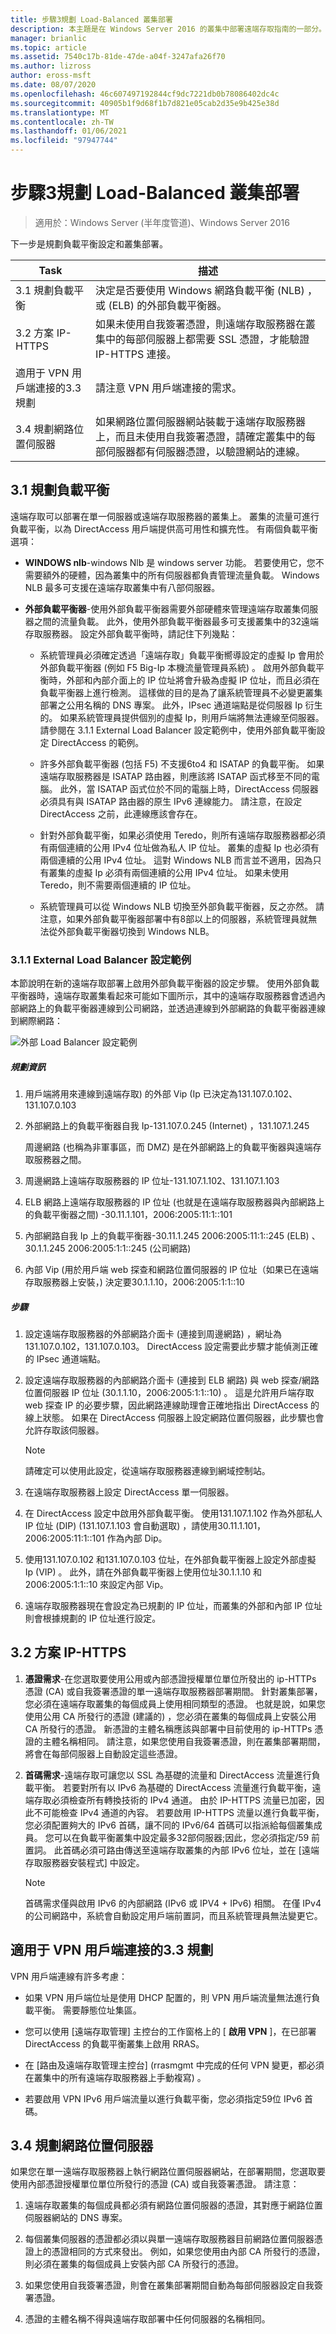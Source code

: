 ```yaml
---
title: 步驟3規劃 Load-Balanced 叢集部署
description: 本主題是在 Windows Server 2016 的叢集中部署遠端存取指南的一部分。
manager: brianlic
ms.topic: article
ms.assetid: 7540c17b-81de-47de-a04f-3247afa26f70
ms.author: lizross
author: eross-msft
ms.date: 08/07/2020
ms.openlocfilehash: 46c607497192844cf9dc7221db0b78086402dc4c
ms.sourcegitcommit: 40905b1f9d68f1b7d821e05cab2d35e9b425e38d
ms.translationtype: MT
ms.contentlocale: zh-TW
ms.lasthandoff: 01/06/2021
ms.locfileid: "97947744"
---
```

# <a name="step-3-plan-a-load-balanced-cluster-deployment"></a>步驟3規劃 Load-Balanced 叢集部署

>適用於：Windows Server (半年度管道)、Windows Server 2016

下一步是規劃負載平衡設定和叢集部署。

|Task|描述|
|----|--------|
|3.1 規劃負載平衡|決定是否要使用 Windows 網路負載平衡 (NLB) ，或 (ELB) 的外部負載平衡器。|
|3.2 方案 IP-HTTPS|如果未使用自我簽署憑證，則遠端存取服務器在叢集中的每部伺服器上都需要 SSL 憑證，才能驗證 IP-HTTPS 連接。|
|適用于 VPN 用戶端連接的3.3 規劃|請注意 VPN 用戶端連接的需求。|
|3.4 規劃網路位置伺服器|如果網路位置伺服器網站裝載于遠端存取服務器上，而且未使用自我簽署憑證，請確定叢集中的每部伺服器都有伺服器憑證，以驗證網站的連線。|

## <a name="31-plan-load-balancing"></a><a name="bkmk_2_1_Plan_LB"></a>3.1 規劃負載平衡
遠端存取可以部署在單一伺服器或遠端存取服務器的叢集上。 叢集的流量可進行負載平衡，以為 DirectAccess 用戶端提供高可用性和擴充性。 有兩個負載平衡選項：

-   **WINDOWS nlb**-windows Nlb 是 windows server 功能。 若要使用它，您不需要額外的硬體，因為叢集中的所有伺服器都負責管理流量負載。 Windows NLB 最多可支援在遠端存取叢集中有八部伺服器。

-   **外部負載平衡器**-使用外部負載平衡器需要外部硬體來管理遠端存取叢集伺服器之間的流量負載。 此外，使用外部負載平衡器最多可支援叢集中的32遠端存取服務器。 設定外部負載平衡時，請記住下列幾點：

    -   系統管理員必須確定透過「遠端存取」負載平衡嚮導設定的虛擬 Ip 會用於外部負載平衡器 (例如 F5 Big-Ip 本機流量管理員系統) 。 啟用外部負載平衡時，外部和內部介面上的 IP 位址將會升級為虛擬 IP 位址，而且必須在負載平衡器上進行檢測。 這樣做的目的是為了讓系統管理員不必變更叢集部署之公用名稱的 DNS 專案。 此外，IPsec 通道端點是從伺服器 Ip 衍生的。 如果系統管理員提供個別的虛擬 Ip，則用戶端將無法連線至伺服器。 請參閱在 3.1.1 External Load Balancer 設定範例中，使用外部負載平衡設定 DirectAccess 的範例。

    -   許多外部負載平衡器 (包括 F5) 不支援6to4 和 ISATAP 的負載平衡。 如果遠端存取服務器是 ISATAP 路由器，則應該將 ISATAP 函式移至不同的電腦。 此外，當 ISATAP 函式位於不同的電腦上時，DirectAccess 伺服器必須具有與 ISATAP 路由器的原生 IPv6 連線能力。 請注意，在設定 DirectAccess 之前，此連線應該會存在。

    -   針對外部負載平衡，如果必須使用 Teredo，則所有遠端存取服務器都必須有兩個連續的公用 IPv4 位址做為私人 IP 位址。 叢集的虛擬 Ip 也必須有兩個連續的公用 IPv4 位址。 這對 Windows NLB 而言並不適用，因為只有叢集的虛擬 Ip 必須有兩個連續的公用 IPv4 位址。 如果未使用 Teredo，則不需要兩個連續的 IP 位址。

    -   系統管理員可以從 Windows NLB 切換至外部負載平衡器，反之亦然。 請注意，如果外部負載平衡器部署中有8部以上的伺服器，系統管理員就無法從外部負載平衡器切換到 Windows NLB。

### <a name="311-external-load-balancer-configuration-example"></a><a name="ELBConfigEx"></a>3.1.1 External Load Balancer 設定範例
本節說明在新的遠端存取部署上啟用外部負載平衡器的設定步驟。 使用外部負載平衡器時，遠端存取叢集看起來可能如下圖所示，其中的遠端存取服務器會透過內部網路上的負載平衡器連線到公司網路，並透過連線到外部網路的負載平衡器連線到網際網路：

![外部 Load Balancer 設定範例](../../../../media/Step-3-Plan-a-Load-Balanced-Cluster-Deployment/ELBDiagram-URA_Enterprise_NLB-.png)

##### <a name="planning-information"></a>規劃資訊

1.  用戶端將用來連線到遠端存取) 的外部 Vip (Ip 已決定為131.107.0.102、131.107.0.103

2.  外部網路上的負載平衡器自我 Ip-131.107.0.245 (Internet) ，131.107.1.245

    周邊網路 (也稱為非軍事區，而 DMZ) 是在外部網路上的負載平衡器與遠端存取服務器之間。

3.  周邊網路上遠端存取服務器的 IP 位址-131.107.1.102、131.107.1.103

4.  ELB 網路上遠端存取服務器的 IP 位址 (也就是在遠端存取服務器與內部網路上的負載平衡器之間) -30.11.1.101，2006:2005:11:1::101

5.  內部網路自我 Ip 上的負載平衡器-30.11.1.245 2006:2005:11:1::245 (ELB) 、30.1.1.245 2006:2005:1:1::245 (公司網路) 

6.  內部 Vip (用於用戶端 web 探查和網路位置伺服器的 IP 位址（如果已在遠端存取服務器上安裝，) 決定要30.1.1.10，2006:2005:1:1::10

##### <a name="steps"></a>步驟

1.  設定遠端存取服務器的外部網路介面卡 (連接到周邊網路) ，網址為131.107.0.102，131.107.0.103。 DirectAccess 設定需要此步驟才能偵測正確的 IPsec 通道端點。

2.  設定遠端存取服務器的內部網路介面卡 (連接到 ELB 網路) 與 web 探查/網路位置伺服器 IP 位址 (30.1.1.10，2006:2005:1:1::10) 。 這是允許用戶端存取 web 探查 IP 的必要步驟，因此網路連線助理會正確地指出 DirectAccess 的線上狀態。 如果在 DirectAccess 伺服器上設定網路位置伺服器，此步驟也會允許存取該伺服器。

    > [!NOTE]
    > 請確定可以使用此設定，從遠端存取服務器連線到網域控制站。

3.  在遠端存取服務器上設定 DirectAccess 單一伺服器。

4.  在 DirectAccess 設定中啟用外部負載平衡。 使用131.107.1.102 作為外部私人 IP 位址 (DIP)  (131.107.1.103 會自動選取) ，請使用30.11.1.101，2006:2005:11:1::101 作為內部 Dip。

5.  使用131.107.0.102 和131.107.0.103 位址，在外部負載平衡器上設定外部虛擬 Ip (VIP) 。 此外，請在外部負載平衡器上使用位址30.1.1.10 和2006:2005:1:1::10 來設定內部 Vip。

6.  遠端存取服務器現在會設定為已規劃的 IP 位址，而叢集的外部和內部 IP 位址則會根據規劃的 IP 位址進行設定。

## <a name="32-plan-ip-https"></a><a name="bkmk_2_2_NLB"></a>3.2 方案 IP-HTTPS

1.  **憑證需求**-在您選取要使用公用或內部憑證授權單位單位所發出的 ip-HTTPs 憑證 (CA) 或自我簽署憑證的單一遠端存取服務器部署期間。 針對叢集部署，您必須在遠端存取叢集的每個成員上使用相同類型的憑證。 也就是說，如果您使用公用 CA 所發行的憑證 (建議的) ，您必須在叢集的每個成員上安裝公用 CA 所發行的憑證。 新憑證的主體名稱應該與部署中目前使用的 ip-HTTPs 憑證的主體名稱相同。 請注意，如果您使用自我簽署憑證，則在叢集部署期間，將會在每部伺服器上自動設定這些憑證。

2.  **首碼需求**-遠端存取可讓您以 SSL 為基礎的流量和 DirectAccess 流量進行負載平衡。 若要對所有以 IPv6 為基礎的 DirectAccess 流量進行負載平衡，遠端存取必須檢查所有轉換技術的 IPv4 通道。 由於 IP-HTTPS 流量已加密，因此不可能檢查 IPv4 通道的內容。 若要啟用 IP-HTTPS 流量以進行負載平衡，您必須配置夠大的 IPv6 首碼，讓不同的 IPv6/64 首碼可以指派給每個叢集成員。 您可以在負載平衡叢集中設定最多32部伺服器;因此，您必須指定/59 前置詞。 此首碼必須可路由傳送至遠端存取叢集的內部 IPv6 位址，並在 [遠端存取服務器安裝程式] 中設定。

    > [!NOTE]
    > 首碼需求僅與啟用 IPv6 的內部網路 (IPv6 或 IPV4 + IPv6) 相關。 在僅 IPv4 的公司網路中，系統會自動設定用戶端前置詞，而且系統管理員無法變更它。

## <a name="33-plan-for-vpn-client-connections"></a><a name="BKMK_3.3"></a>適用于 VPN 用戶端連接的3.3 規劃
VPN 用戶端連線有許多考慮：

-   如果 VPN 用戶端位址是使用 DHCP 配置的，則 VPN 用戶端流量無法進行負載平衡。 需要靜態位址集區。

-   您可以使用 [遠端存取管理] 主控台的工作窗格上的 [ **啟用 VPN** ]，在已部署 DirectAccess 的負載平衡叢集上啟用 RRAS。

-   在 [路由及遠端存取管理主控台] (rrasmgmt 中完成的任何 VPN 變更，都必須在叢集中的所有遠端存取服務器上手動複寫) 。

-   若要啟用 VPN IPv6 用戶端流量以進行負載平衡，您必須指定59位 IPv6 首碼。

## <a name="34-plan-the-network-location-server"></a><a name="BKMK_nls"></a>3.4 規劃網路位置伺服器
如果您在單一遠端存取服務器上執行網路位置伺服器網站，在部署期間，您選取要使用內部憑證授權單位單位所發行的憑證 (CA) 或自我簽署憑證。  請注意：

1.  遠端存取叢集的每個成員都必須有網路位置伺服器的憑證，其對應于網路位置伺服器網站的 DNS 專案。

2.  每個叢集伺服器的憑證都必須以與單一遠端存取服務器目前網路位置伺服器憑證上的憑證相同的方式來發出。 例如，如果您使用由內部 CA 所發行的憑證，則必須在叢集的每個成員上安裝內部 CA 所發行的憑證。

3.  如果您使用自我簽署憑證，則會在叢集部署期間自動為每部伺服器設定自我簽署憑證。

4.  憑證的主體名稱不得與遠端存取部署中任何伺服器的名稱相同。
